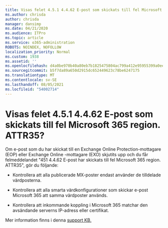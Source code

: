 ```yaml
---
title: Visas felet 4.5.1 4.4.62 E-post som skickats till fel Microsoft 365 region. ATTR35?
ms.author: chrisda
author: chrisda
manager: dansimp
ms.date: 04/21/2020
ms.audience: ITPro
ms.topic: article
ms.service: o365-administration
ROBOTS: NOINDEX, NOFOLLOW
localization_priority: Normal
ms.custom: 1938
ms.assetid: ''
ms.openlocfilehash: d4a0be970b40a80eb7b1825475804ac799a412e95955399a0ee120ae0d2a12df
ms.sourcegitcommit: b5f7da89a650d2915dc652449623c78be6247175
ms.translationtype: MT
ms.contentlocale: sv-SE
ms.lasthandoff: 08/05/2021
ms.locfileid: "54002714"
---
```

# <a name="are-you-seeing-error-451-4462-mail-sent-to-the-wrong-microsoft-365-region-attr35"></a>Visas felet 4.5.1 4.4.62 E-post som skickats till fel Microsoft 365 region. ATTR35?

Om e-post som du har skickat till en Exchange Online Protection-mottagare (EOP) eller Exchange Online -mottagare (EXO) skjutits upp och du får felmeddelandet "451 4.4.62 E-post har skickats till fel Microsoft 365 region. ATTR35", gör du följande:

- Kontrollera att alla publicerade MX-poster endast använder de tilldelade värdposterna.

- Kontrollera att alla smarta värdkonfigurationer som skickar e-post Microsoft 365 att samma värdposter används.

- Kontrollera att inkommande koppling i Microsoft 365 matchar den avsändande serverns IP-adress eller certifikat.

Mer information finns i denna [support KB.](https://support.microsoft.com/help/4057301/attr35-response-code-when-mail-is-sent-to-eop-exo)
